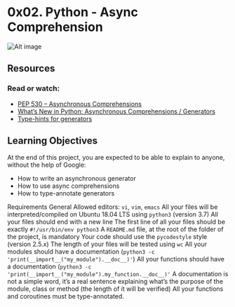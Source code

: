 # 0x02. Python - Async Comprehension

![Alt image](https://s3.amazonaws.com/alx-intranet.hbtn.io/uploads/medias/2019/12/ee85b9f67c384e29525b.png?X-Amz-Algorithm=AWS4-HMAC-SHA256&X-Amz-Credential=AKIARDDGGGOUSBVO6H7D%2F20231011%2Fus-east-1%2Fs3%2Faws4_request&X-Amz-Date=20231011T155445Z&X-Amz-Expires=86400&X-Amz-SignedHeaders=host&X-Amz-Signature=adec1675abb1749423a7ad4e7970cae699c4c545529c7d64baccf0c9718e308c)

## Resources
### Read or watch:

- [PEP 530 – Asynchronous Comprehensions](https://intranet.alxswe.com/rltoken/hlwtED-iLsdORSgly8DsyQ)
- [What’s New in Python: Asynchronous Comprehensions / Generators](https://intranet.alxswe.com/rltoken/0OkbObYzCKtO7ZUAxfKvkw)
- [Type-hints for generators](https://intranet.alxswe.com/rltoken/l4Fnno568VbVIn9GvrFVtQ)

## Learning Objectives
At the end of this project, you are expected to be able to explain to anyone, without the help of Google:

- How to write an asynchronous generator
- How to use async comprehensions
- How to type-annotate generators

Requirements
General
Allowed editors: `vi`, `vim`, `emacs`
All your files will be interpreted/compiled on Ubuntu 18.04 LTS using `python3` (version 3.7)
All your files should end with a new line
The first line of all your files should be exactly `#!/usr/bin/env python3`
A `README.md` file, at the root of the folder of the project, is mandatory
Your code should use the `pycodestyle` style (version 2.5.x)
The length of your files will be tested using `wc`
All your modules should have a documentation (`python3 -c 'print(__import__("my_module").__doc__)'`)
All your functions should have a documentation (`python3 -c 'print(__import__("my_module").my_function.__doc__)'`
A documentation is not a simple word, it’s a real sentence explaining what’s the purpose of the module, class or method (the length of it will be verified)
All your functions and coroutines must be type-annotated.
